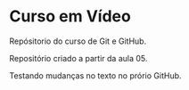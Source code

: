 # Curso em Vídeo 
 Repósitorio do curso de Git e GitHub.
 
 Repositório criado a partir da aula 05.
 
 Testando mudanças no texto no prório GitHub.
